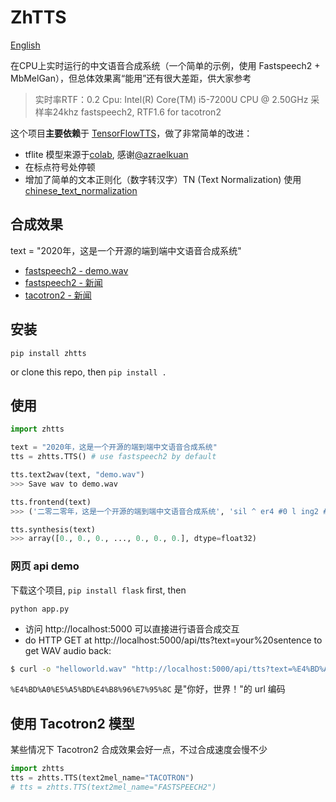# ZhTTS
[English](https://github.com/Jackiexiao/zhtts/blob/main/README.md)

在CPU上实时运行的中文语音合成系统（一个简单的示例，使用 Fastspeech2 + MbMelGan），但总体效果离“能用”还有很大差距，供大家参考

> 实时率RTF：0.2 Cpu: Intel(R) Core(TM) i5-7200U CPU @ 2.50GHz 采样率24khz  fastspeech2, RTF1.6 for tacotron2

这个项目**主要依赖**于 [TensorFlowTTS](https://github.com/TensorSpeech/TensorFlowTTS)，做了非常简单的改进：

* tflite 模型来源于[colab](https://colab.research.google.com/drive/1Ma3MIcSdLsOxqOKcN1MlElncYMhrOg3J?usp=sharing), 感谢[@azraelkuan](https://github.com/azraelkuan)
* 在标点符号处停顿
* 增加了简单的文本正则化（数字转汉字）TN (Text Normalization) 使用 [chinese_text_normalization](https://github.com/speechio/chinese_text_normalization)

## 合成效果
text = "2020年，这是一个开源的端到端中文语音合成系统"

* [fastspeech2 - demo.wav](http://uploader.shimo.im/f/ntu3b9McVNp7yQPb.wav)
* [fastspeech2 - 新闻](http://uploader.shimo.im/f/78vEowrUp3nzVhLX.mp3)
* [tacotron2 - 新闻](http://uploader.shimo.im/f/KTqcpOjna4bJ3Khn.mp3)

## 安装
```
pip install zhtts
```
or clone this repo, then ` pip install . `

## 使用
```python
import zhtts

text = "2020年，这是一个开源的端到端中文语音合成系统"
tts = zhtts.TTS() # use fastspeech2 by default

tts.text2wav(text, "demo.wav")
>>> Save wav to demo.wav

tts.frontend(text)
>>> ('二零二零年，这是一个开源的端到端中文语音合成系统', 'sil ^ er4 #0 l ing2 #0 ^ er4 #0 l ing2 #0 n ian2 #0 #3 zh e4 #0 sh iii4 #0 ^ i2 #0 g e4 #0 k ai1 #0 ^ van2 #0 d e5 #0 d uan1 #0 d ao4 #0 d uan1 #0 zh ong1 #0 ^ uen2 #0 ^ v3 #0 ^ in1 #0 h e2 #0 ch eng2 #0 x i4 #0 t ong3 sil')

tts.synthesis(text)
>>> array([0., 0., 0., ..., 0., 0., 0.], dtype=float32)
```

### 网页 api demo
下载这个项目, `pip install flask` first, then
```
python app.py
```
* 访问 http://localhost:5000 可以直接进行语音合成交互
* do HTTP GET at http://localhost:5000/api/tts?text=your%20sentence to get WAV audio back:

```sh
$ curl -o "helloworld.wav" "http://localhost:5000/api/tts?text=%E4%BD%A0%E5%A5%BD%E4%B8%96%E7%95%8C"
```
`%E4%BD%A0%E5%A5%BD%E4%B8%96%E7%95%8C` 是"你好，世界！"的 url 编码

## 使用 Tacotron2 模型
某些情况下 Tacotron2 合成效果会好一点，不过合成速度会慢不少
```python
import zhtts
tts = zhtts.TTS(text2mel_name="TACOTRON")
# tts = zhtts.TTS(text2mel_name="FASTSPEECH2")
```
